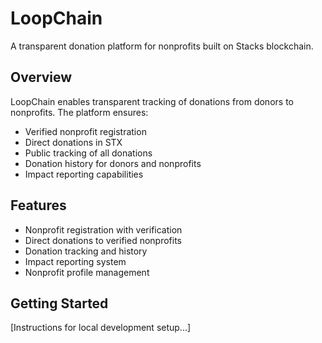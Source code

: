 # LoopChain
A transparent donation platform for nonprofits built on Stacks blockchain.

## Overview
LoopChain enables transparent tracking of donations from donors to nonprofits. The platform ensures:
- Verified nonprofit registration
- Direct donations in STX
- Public tracking of all donations
- Donation history for donors and nonprofits
- Impact reporting capabilities

## Features
- Nonprofit registration with verification
- Direct donations to verified nonprofits
- Donation tracking and history
- Impact reporting system
- Nonprofit profile management

## Getting Started
[Instructions for local development setup...]
